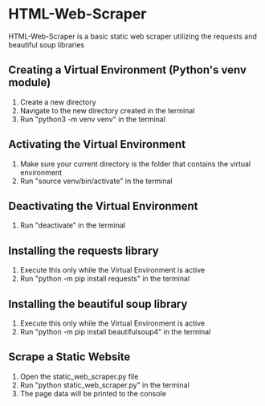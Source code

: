 # HTML-Web-Scraper

HTML-Web-Scraper is a basic static web scraper utilizing the requests and beautiful soup libraries

## Creating a Virtual Environment (Python's venv module)

1. Create a new directory
2. Navigate to the new directory created in the terminal
3. Run "python3 -m venv venv" in the terminal

## Activating the Virtual Environment

1. Make sure your current directory is the folder that contains the virtual environment
2. Run "source venv/bin/activate" in the terminal

## Deactivating the Virtual Environment

1. Run "deactivate" in the terminal

## Installing the requests library

1. Execute this only while the Virtual Environment is active
2. Run "python -m pip install requests" in the terminal

## Installing the beautiful soup library

1. Execute this only while the Virtual Environment is active
2. Run "python -m pip install beautifulsoup4" in the terminal

## Scrape a Static Website

1. Open the static_web_scraper.py file
2. Run "python static_web_scraper.py" in the terminal
3. The page data will be printed to the console
